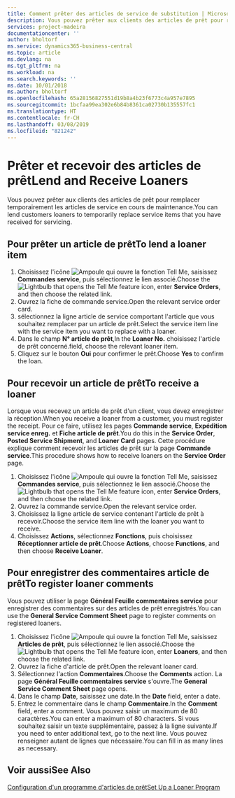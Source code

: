 ```yaml
---
title: Comment prêter des articles de service de substitution | Microsoft Docs
description: Vous pouvez prêter aux clients des articles de prêt pour remplacer temporairement les articles de service en cours de maintenance.
services: project-madeira
documentationcenter: ''
author: bholtorf
ms.service: dynamics365-business-central
ms.topic: article
ms.devlang: na
ms.tgt_pltfrm: na
ms.workload: na
ms.search.keywords: ''
ms.date: 10/01/2018
ms.author: bholtorf
ms.openlocfilehash: 65a28156827551d19b8a4b23f6773c4a957e7895
ms.sourcegitcommit: 1bcfaa99ea302e6b84b8361ca02730b135557fc1
ms.translationtype: HT
ms.contentlocale: fr-CH
ms.lasthandoff: 03/08/2019
ms.locfileid: "821242"
---
```

# <a name="lend-and-receive-loaners"></a><span data-ttu-id="9f2be-103">Prêter et recevoir des articles de prêt</span><span class="sxs-lookup"><span data-stu-id="9f2be-103">Lend and Receive Loaners</span></span>
<span data-ttu-id="9f2be-104">Vous pouvez prêter aux clients des articles de prêt pour remplacer temporairement les articles de service en cours de maintenance.</span><span class="sxs-lookup"><span data-stu-id="9f2be-104">You can lend customers loaners to temporarily replace service items that you have received for servicing.</span></span>  
  
## <a name="to-lend-a-loaner-item"></a><span data-ttu-id="9f2be-105">Pour prêter un article de prêt</span><span class="sxs-lookup"><span data-stu-id="9f2be-105">To lend a loaner item</span></span>    
1. <span data-ttu-id="9f2be-106">Choisissez l'icône ![Ampoule qui ouvre la fonction Tell Me](media/ui-search/search_small.png "Dites-moi ce que vous voulez faire"), saisissez **Commandes service**, puis sélectionnez le lien associé.</span><span class="sxs-lookup"><span data-stu-id="9f2be-106">Choose the ![Lightbulb that opens the Tell Me feature](media/ui-search/search_small.png "Tell me what you want to do") icon, enter **Service Orders**, and then choose the related link.</span></span>  
2. <span data-ttu-id="9f2be-107">Ouvrez la fiche de commande service.</span><span class="sxs-lookup"><span data-stu-id="9f2be-107">Open the relevant service order card.</span></span>  
3. <span data-ttu-id="9f2be-108">sélectionnez la ligne article de service comportant l'article que vous souhaitez remplacer par un article de prêt.</span><span class="sxs-lookup"><span data-stu-id="9f2be-108">Select the service item line with the service item you want to replace with a loaner.</span></span>  
4. <span data-ttu-id="9f2be-109">Dans le champ **N° article de prêt**,</span><span class="sxs-lookup"><span data-stu-id="9f2be-109">In the **Loaner No.**</span></span> <span data-ttu-id="9f2be-110">choisissez l'article de prêt concerné.</span><span class="sxs-lookup"><span data-stu-id="9f2be-110">field, choose the relevant loaner item.</span></span>  
5. <span data-ttu-id="9f2be-111">Cliquez sur le bouton **Oui** pour confirmer le prêt.</span><span class="sxs-lookup"><span data-stu-id="9f2be-111">Choose **Yes** to confirm the loan.</span></span>  

## <a name="to-receive-a-loaner"></a><span data-ttu-id="9f2be-112">Pour recevoir un article de prêt</span><span class="sxs-lookup"><span data-stu-id="9f2be-112">To receive a loaner</span></span>  
<span data-ttu-id="9f2be-113">Lorsque vous recevez un article de prêt d'un client, vous devez enregistrer la réception.</span><span class="sxs-lookup"><span data-stu-id="9f2be-113">When you receive a loaner from a customer, you must register the receipt.</span></span> <span data-ttu-id="9f2be-114">Pour ce faire, utilisez les pages **Commande service**, **Expédition service enreg.** et **Fiche article de prêt**.</span><span class="sxs-lookup"><span data-stu-id="9f2be-114">You do this in the **Service Order**, **Posted Service Shipment**, and **Loaner Card** pages.</span></span> <span data-ttu-id="9f2be-115">Cette procédure explique comment recevoir les articles de prêt sur la page **Commande service**.</span><span class="sxs-lookup"><span data-stu-id="9f2be-115">This procedure shows how to receive loaners on the **Service Order** page.</span></span>  
  
1. <span data-ttu-id="9f2be-116">Choisissez l'icône ![Ampoule qui ouvre la fonction Tell Me](media/ui-search/search_small.png "Dites-moi ce que vous voulez faire"), saisissez **Commandes service**, puis sélectionnez le lien associé.</span><span class="sxs-lookup"><span data-stu-id="9f2be-116">Choose the ![Lightbulb that opens the Tell Me feature](media/ui-search/search_small.png "Tell me what you want to do") icon, enter **Service Orders**, and then choose the related link.</span></span>  
2. <span data-ttu-id="9f2be-117">Ouvrez la commande service.</span><span class="sxs-lookup"><span data-stu-id="9f2be-117">Open the relevant service order.</span></span>  
3. <span data-ttu-id="9f2be-118">Choisissez la ligne article de service contenant l'article de prêt à recevoir.</span><span class="sxs-lookup"><span data-stu-id="9f2be-118">Choose the service item line with the loaner you want to receive.</span></span>  
4. <span data-ttu-id="9f2be-119">Choisissez **Actions**, sélectionnez **Fonctions**, puis choisissez **Réceptionner article de prêt**.</span><span class="sxs-lookup"><span data-stu-id="9f2be-119">Choose **Actions**, choose **Functions**, and then choose **Receive Loaner**.</span></span>  

## <a name="to-register-loaner-comments"></a><span data-ttu-id="9f2be-120">Pour enregistrer des commentaires article de prêt</span><span class="sxs-lookup"><span data-stu-id="9f2be-120">To register loaner comments</span></span>  
<span data-ttu-id="9f2be-121">Vous pouvez utiliser la page **Général Feuille commentaires service** pour enregistrer des commentaires sur des articles de prêt enregistrés.</span><span class="sxs-lookup"><span data-stu-id="9f2be-121">You can use the **General Service Comment Sheet** page to register comments on registered loaners.</span></span>  
  
1. <span data-ttu-id="9f2be-122">Choisissez l'icône ![Ampoule qui ouvre la fonction Tell Me](media/ui-search/search_small.png "Dites-moi ce que vous voulez faire"), saisissez **Articles de prêt**, puis sélectionnez le lien associé.</span><span class="sxs-lookup"><span data-stu-id="9f2be-122">Choose the ![Lightbulb that opens the Tell Me feature](media/ui-search/search_small.png "Tell me what you want to do") icon, enter **Loaners**, and then choose the related link.</span></span>  
2. <span data-ttu-id="9f2be-123">Ouvrez la fiche d'article de prêt.</span><span class="sxs-lookup"><span data-stu-id="9f2be-123">Open the relevant loaner card.</span></span>  
3. <span data-ttu-id="9f2be-124">Sélectionnez l'action **Commentaires**.</span><span class="sxs-lookup"><span data-stu-id="9f2be-124">Choose the **Comments** action.</span></span> <span data-ttu-id="9f2be-125">La page **Général Feuille commentaires service** s'ouvre.</span><span class="sxs-lookup"><span data-stu-id="9f2be-125">The **General Service Comment Sheet** page opens.</span></span>  
4. <span data-ttu-id="9f2be-126">Dans le champ **Date**, saisissez une date.</span><span class="sxs-lookup"><span data-stu-id="9f2be-126">In the **Date** field, enter a date.</span></span>  
5. <span data-ttu-id="9f2be-127">Entrez le commentaire dans le champ **Commentaire**.</span><span class="sxs-lookup"><span data-stu-id="9f2be-127">In the **Comment** field, enter a comment.</span></span> <span data-ttu-id="9f2be-128">Vous pouvez saisir un maximum de 80 caractères.</span><span class="sxs-lookup"><span data-stu-id="9f2be-128">You can enter a maximum of 80 characters.</span></span> <span data-ttu-id="9f2be-129">Si vous souhaitez saisir un texte supplémentaire, passez à la ligne suivante.</span><span class="sxs-lookup"><span data-stu-id="9f2be-129">If you need to enter additional text, go to the next line.</span></span> <span data-ttu-id="9f2be-130">Vous pouvez renseigner autant de lignes que nécessaire.</span><span class="sxs-lookup"><span data-stu-id="9f2be-130">You can fill in as many lines as necessary.</span></span>  
  
## <a name="see-also"></a><span data-ttu-id="9f2be-131">Voir aussi</span><span class="sxs-lookup"><span data-stu-id="9f2be-131">See Also</span></span>  
[<span data-ttu-id="9f2be-132">Configuration d'un programme d'articles de prêt</span><span class="sxs-lookup"><span data-stu-id="9f2be-132">Set Up a Loaner Program</span></span>](service-how-setup-loaner-program.md)   
